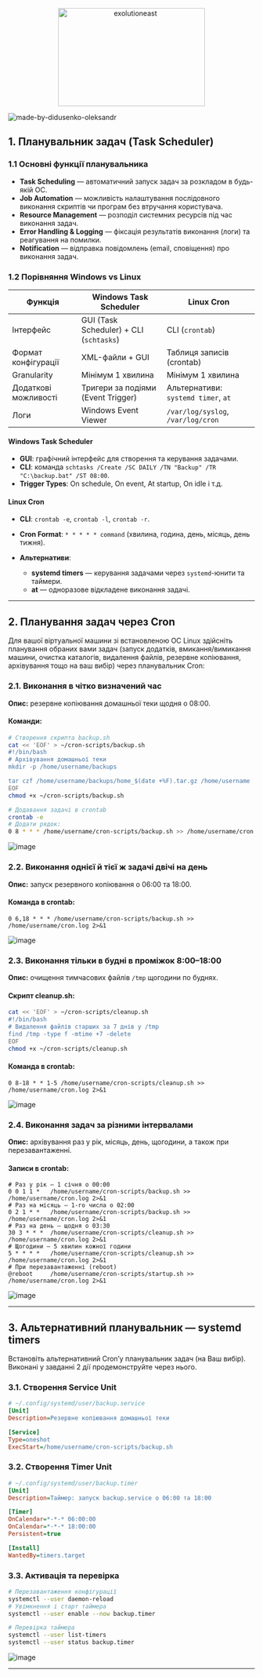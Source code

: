 <div align="center">
  <img src="https://github.com/user-attachments/assets/dcdd0d7c-164c-4a93-a6d8-84b6015c07aa" height="200" width="300" alt="exolutioneast">
</div>

![made-by-didusenko-oleksandr](https://github.com/user-attachments/assets/5659ba1e-9a2b-4c70-a617-173d94c180d0)

## 1. Планувальник задач (Task Scheduler)

### 1.1 Основні функції планувальника

* **Task Scheduling** — автоматичний запуск задач за розкладом в будь-якій ОС.
* **Job Automation** — можливість налаштування послідовного виконання скриптів чи програм без втручання користувача.
* **Resource Management** — розподіл системних ресурсів під час виконання задач.
* **Error Handling & Logging** — фіксація результатів виконання (логи) та реагування на помилки.
* **Notification** — відправка повідомлень (email, сповіщення) про виконання задач.

### 1.2 Порівняння Windows vs Linux

| Функція              | Windows Task Scheduler                  | Linux Cron                          |
| -------------------- | --------------------------------------- | ----------------------------------- |
| Інтерфейс            | GUI (Task Scheduler) + CLI (`schtasks`) | CLI (`crontab`)                     |
| Формат конфігурації  | XML-файли + GUI                         | Таблиця записів (crontab)           |
| Granularity          | Мінімум 1 хвилина                       | Мінімум 1 хвилина                   |
| Додаткові можливості | Тригери за подіями (Event Trigger)      | Альтернативи: `systemd timer`, `at` |
| Логи                 | Windows Event Viewer                    | `/var/log/syslog`, `/var/log/cron`  |

#### Windows Task Scheduler

* **GUI**: графічний інтерфейс для створення та керування задачами.
* **CLI**: команда `schtasks /Create /SC DAILY /TN "Backup" /TR "C:\backup.bat" /ST 08:00`.
* **Trigger Types**: On schedule, On event, At startup, On idle і т.д.

#### Linux Cron

* **CLI**: `crontab -e`, `crontab -l`, `crontab -r`.
* **Cron Format**: `* * * * * command` (хвилина, година, день, місяць, день тижня).
* **Альтернативи**:

  * **systemd timers** — керування задачами через `systemd`-юнити та таймери.
  * **at** — одноразове відкладене виконання задачі.

---

## 2. Планування задач через Cron

Для вашої віртуальної машини зі встановленою ОС Linux здійсніть планування обраних вами задач (запуск додатків, вмикання/вимикання машини, очистка каталогів, видалення файлів, резервне копіювання, архівування тощо на ваш вибір) через планувальник Cron:

### 2.1. Виконання в чітко визначений час

**Опис:** резервне копіювання домашньої теки щодня о 08:00.

#### Команди:

```bash
# Створення скрипта backup.sh
cat << 'EOF' > ~/cron-scripts/backup.sh
#!/bin/bash
# Архівування домашньої теки
mkdir -p /home/username/backups

tar czf /home/username/backups/home_$(date +%F).tar.gz /home/username
EOF
chmod +x ~/cron-scripts/backup.sh

# Додавання задачі в crontab
crontab -e
# Додати рядок:
0 8 * * * /home/username/cron-scripts/backup.sh >> /home/username/cron.log 2>&1
```

![image](https://github.com/user-attachments/assets/0f302750-3557-4a0a-b18f-eda115f82983)


### 2.2. Виконання однієї й тієї ж задачі двічі на день

**Опис:** запуск резервного копіювання о 06:00 та 18:00.

#### Команда в crontab:

```cron
0 6,18 * * * /home/username/cron-scripts/backup.sh >> /home/username/cron.log 2>&1
```

![image](https://github.com/user-attachments/assets/c29aa20d-2794-47f3-8431-7c83007258db)


### 2.3. Виконання тільки в будні в проміжок 8:00–18:00

**Опис:** очищення тимчасових файлів `/tmp` щогодини по буднях.

#### Скрипт cleanup.sh:

```bash
cat << 'EOF' > ~/cron-scripts/cleanup.sh
#!/bin/bash
# Видалення файлів старших за 7 днів у /tmp
find /tmp -type f -mtime +7 -delete
EOF
chmod +x ~/cron-scripts/cleanup.sh
```

#### Команда в crontab:

```cron
0 8-18 * * 1-5 /home/username/cron-scripts/cleanup.sh >> /home/username/cron.log 2>&1
```

![image](https://github.com/user-attachments/assets/ea1f4974-348a-49c1-b914-907951c7c9fe)


### 2.4. Виконання задач за різними інтервалами

**Опис:** архівування раз у рік, місяць, день, щогодини, а також при перезавантаженні.

#### Записи в crontab:

```cron
# Раз у рік — 1 січня о 00:00
0 0 1 1 *   /home/username/cron-scripts/backup.sh >> /home/username/cron.log 2>&1
# Раз на місяць — 1-го числа о 02:00
0 2 1 * *   /home/username/cron-scripts/backup.sh >> /home/username/cron.log 2>&1
# Раз на день — щодня о 03:30
30 3 * * *  /home/username/cron-scripts/cleanup.sh >> /home/username/cron.log 2>&1
# Щогодини — 5 хвилин кожної години
5 * * * *   /home/username/cron-scripts/cleanup.sh >> /home/username/cron.log 2>&1
# При перезавантаженні (reboot)
@reboot     /home/username/cron-scripts/startup.sh >> /home/username/cron.log 2>&1
```
![image](https://github.com/user-attachments/assets/604474d4-ced2-47f4-8a4c-854b08b54ae0)

---

## 3. Альтернативний планувальник — systemd timers

Встановіть альтернативний Cron’у планувальник задач (на Ваш вибір). Виконані у завданні 2 дії продемонструйте через нього.

### 3.1. Створення Service Unit

```ini
# ~/.config/systemd/user/backup.service
[Unit]
Description=Резервне копіювання домашньої теки

[Service]
Type=oneshot
ExecStart=/home/username/cron-scripts/backup.sh
```

### 3.2. Створення Timer Unit

```ini
# ~/.config/systemd/user/backup.timer
[Unit]
Description=Таймер: запуск backup.service о 06:00 та 18:00

[Timer]
OnCalendar=*-*-* 06:00:00
OnCalendar=*-*-* 18:00:00
Persistent=true

[Install]
WantedBy=timers.target
```

### 3.3. Активація та перевірка

```bash
# Перезавантаження конфігурації
systemctl --user daemon-reload
# Увімкнення і старт таймера
systemctl --user enable --now backup.timer

# Перевірка таймера
systemctl --user list-timers
systemctl --user status backup.timer
```

![image](https://github.com/user-attachments/assets/1624175a-4b8f-4afe-8340-50e794f347bd)


---

